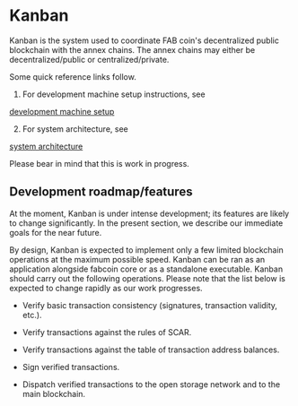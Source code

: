 # Kanban

Kanban is the system used to coordinate FAB coin's decentralized public blockchain with the annex chains. The annex chains may either be decentralized/public or centralized/private. 

Some quick reference links follow. 
1. For development machine setup instructions, see

[development machine setup](doc/development_machine_setup.md)

2. For system architecture, see

[system architecture](doc/architecture.md)

Please bear in mind that this is work in progress.

## Development roadmap/features
At the moment, Kanban is under intense development; its features are likely to change significantly. In the present section, we describe our immediate goals for the near future. 

By design, Kanban is expected to implement only a few limited blockchain operations at the maximum possible speed. Kanban can be ran as an application alongside fabcoin core or as a standalone executable. Kanban should carry out the following operations. Please note that the list below is expected to change rapidly as our work progresses. 

- Verify basic transaction consistency (signatures, transaction validity, etc.).

- Verify transactions against the rules of SCAR.

- Verify transactions against the table of transaction address balances.

- Sign verified transactions.

- Dispatch verified transactions to the open storage network and to the main blockchain.
